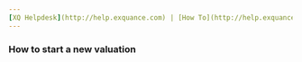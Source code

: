 ```yaml
---
[XQ Helpdesk](http://help.exquance.com) | [How To](http://help.exquance.com//howto/index.html) | Start a new valuation
---
```

### How to start a new valuation